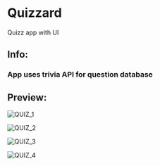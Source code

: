 # Quizzard
Quizz app with UI

## Info:
### App uses trivia API for question database

## Preview:

![QUIZ_1](https://github.com/milonpabis/Quizzard/assets/116438884/d2df1c19-14c3-4b34-9be6-00e7b6d7f40f)

![QUIZ_2](https://github.com/milonpabis/Quizzard/assets/116438884/e6c57454-047a-4a05-9198-2453fe2eee45)

![QUIZ_3](https://github.com/milonpabis/Quizzard/assets/116438884/e07d65f2-c9a0-46b5-bb31-cdac8798624f)

![QUIZ_4](https://github.com/milonpabis/Quizzard/assets/116438884/0d518884-8df5-4b16-bd8f-60ed02111dd6)

